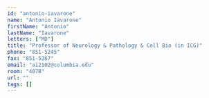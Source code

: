 ```yaml
---
id: "antonio-iavarone"
name: "Antonio Iavarone"
firstName: "Antonio"
lastName: "Iavarone"
letters: ["MD"]
title: "Professor of Neurology & Pathology & Cell Bio (in ICG)"
phone: "851-5245"
fax: "851-5267"
email: "ai2102@columbia.edu"
room: "407B"
url: ""
tags: []
---
```

